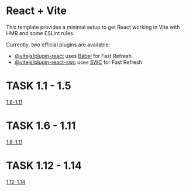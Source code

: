 # React + Vite

This template provides a minimal setup to get React working in Vite with HMR and some ESLint rules.

Currently, two official plugins are available:

- [@vitejs/plugin-react](https://github.com/vitejs/vite-plugin-react/blob/main/packages/plugin-react/README.md) uses [Babel](https://babeljs.io/) for Fast Refresh
- [@vitejs/plugin-react-swc](https://github.com/vitejs/vite-plugin-react-swc) uses [SWC](https://swc.rs/) for Fast Refresh
  

<h1>TASK 1.1 - 1.5 </h1>
  <a href=https://github.com/FitriRibbit/vitejs-vite-3ojmdb_openfullstack_lesson_react_1.1_1.2/tree/main>1.6-1.11</a>
<h1>TASK 1.6 - 1.11 </h1>
  <a href=https://github.com/FitriRibbit/vitejs-vite-3ojmdb_openfullstack_lesson_react_1.1_1.2/tree/task_1.6-1.11>1.6-1.11</a>
<h1>TASK 1.12 - 1.14 </h1>
  <a href=https://github.com/FitriRibbit/vitejs-vite-3ojmdb_openfullstack_lesson_react_1.1_1.2/tree/task_1.12-1.14>1.12-1.14</a>
